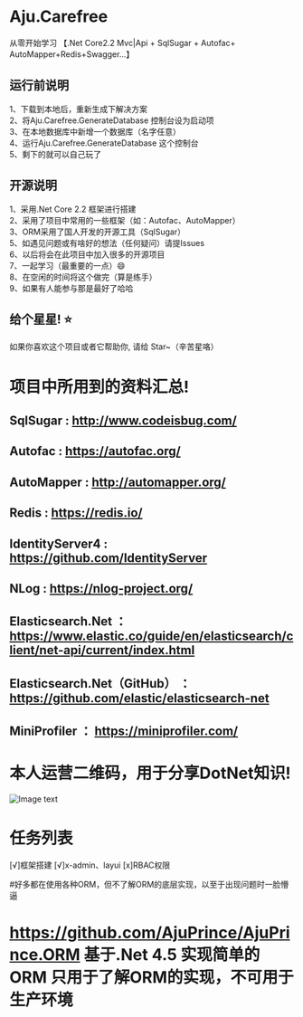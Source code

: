 # Aju.Carefree
从零开始学习 【.Net Core2.2 Mvc|Api + SqlSugar + Autofac+ AutoMapper+Redis+Swagger...】

## 运行前说明
1、下载到本地后，重新生成下解决方案<br/>
2、将Aju.Carefree.GenerateDatabase 控制台设为启动项<br/>
3、在本地数据库中新增一个数据库（名字任意）<br/>
4、运行Aju.Carefree.GenerateDatabase 这个控制台<br/>
5、剩下的就可以自己玩了

## 开源说明
 1、采用.Net Core 2.2 框架进行搭建 <br/>
 2、采用了项目中常用的一些框架（如：Autofac、AutoMapper）<br/>
 3、ORM采用了国人开发的开源工具（SqlSugar） <br/>
 5、如遇见问题或有啥好的想法（任何疑问）请提Issues <br/>
 6、以后将会在此项目中加入很多的开源项目 <br/>
 7、一起学习（最重要的一点）😄<br/>
 8、在空闲的时间将这个做完（算是练手）<br/>
 9、如果有人能参与那是最好了哈哈

## 给个星星! ⭐️
如果你喜欢这个项目或者它帮助你, 请给 Star~（辛苦星咯）

# 项目中所用到的资料汇总!
##  SqlSugar        : http://www.codeisbug.com/
##  Autofac         : https://autofac.org/
##  AutoMapper      : http://automapper.org/
##  Redis           : https://redis.io/
##  IdentityServer4 : https://github.com/IdentityServer
##  NLog            : https://nlog-project.org/
##  Elasticsearch.Net  ：https://www.elastic.co/guide/en/elasticsearch/client/net-api/current/index.html
##  Elasticsearch.Net（GitHub） ：https://github.com/elastic/elasticsearch-net
##  MiniProfiler   ： https://miniprofiler.com/

# 本人运营二维码，用于分享DotNet知识!
![Image text](https://img2018.cnblogs.com/blog/562098/201905/562098-20190509204404888-1196452045.png)

# 任务列表
[√]框架搭建
[√]x-admin、layui
[x]RBAC权限


#好多都在使用各种ORM，但不了解ORM的底层实现，以至于出现问题时一脸懵逼
# https://github.com/AjuPrince/AjuPrince.ORM  基于.Net 4.5 实现简单的ORM 只用于了解ORM的实现，不可用于生产环境
